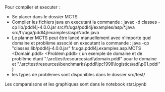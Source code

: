  Pour compiler et executer :
 - Se placer dans le dossier MCTS
 - Compiler les fichiers java en executant la commande : javac -d classes -cp lib/pddl4j-4.0.0.jar src/fr/uga/pddl4j/examples/asp/*.java src/fr/uga/pddl4j/examples/asp/Node.java 
- Le planner MCTS peut être lancé manuellement avec n'importe quel domaine et problème associé en executant la commande : java -cp "classes;lib/pddl4j-4.0.0.jar" fr.uga.pddl4j.examples.asp.MCTS <Domain.pddl> <Problem.pddl>
( un exemple de domaine et de problème étant ".\src\test\resources\adl\domain.pddl" pour le domaine et ".\src\test\resources\benchmarks\pddl\ipc1998\logistics\adl\p01.pddl" )
- les types de problèmes sont disponibles dans le dossier src/test/

Les comparaisons et les graphiques sont dans le notebook stat.ipynb
 